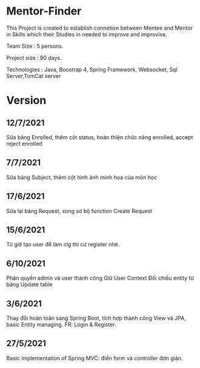 # Mentor-Finder

This Project is created to establish connetion between Mentee and Mentor in Skills which their Studies in needed to improve and improvise.

Team Size : 5 persons.

Project size : 90 days.

Technologies : Java, Boostrap 4, Spring Framework, Websocket, Sql Server,TomCat server

# Version

## 12/7/2021
Sửa bảng Enrolled, thêm cột status, hoàn thiện chức năng enrolled, accept reject enrolled

## 7/7/2021
Sửa bảng Subject, thêm cột hình ảnh minh họa của môn học

## 17/6/2021
Sửa lại bảng Request, xong sơ bộ function Create Request

## 15/6/2021
Từ giờ tạo user để làm clg thì cứ register nhé.

## 6/10/2021
Phân quyền admin và user thành công
Giữ User Context
Đối chiếu entity từ bảng
Update table

## 3/6/2021
Thay đổi hoàn toàn sang Spring Boot, tích hợp thành công View và JPA, basic Entity managing.
FR: Login & Register.
## 27/5/2021 
Basic implementation of Spring MVC: điền form và controller đơn giản.

